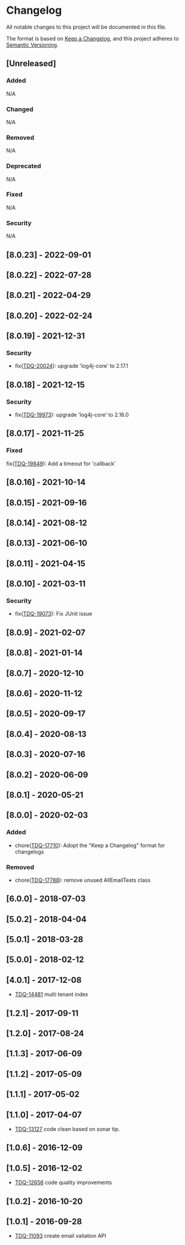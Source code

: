 # Changelog
All notable changes to this project will be documented in this file.

The format is based on [Keep a Changelog](https://keepachangelog.com/en/1.0.0/),
and this project adheres to [Semantic Versioning](https://semver.org/spec/v2.0.0.html).

## [Unreleased]
### Added
N/A
### Changed
N/A
### Removed
N/A
### Deprecated
N/A
### Fixed
N/A
### Security
N/A

## [8.0.23] - 2022-09-01

## [8.0.22] - 2022-07-28

## [8.0.21] - 2022-04-29

## [8.0.20] - 2022-02-24

## [8.0.19] - 2021-12-31
### Security
- fix([TDQ-20024](https://jira.talendforge.org/browse/TDQ-20024)): upgrade 'log4j-core' to 2.17.1

## [8.0.18] - 2021-12-15
### Security
- fix([TDQ-19973](https://jira.talendforge.org/browse/TDQ-19973)): upgrade 'log4j-core' to 2.16.0

## [8.0.17] - 2021-11-25
### Fixed
fix([TDQ-19849](https://jira.talendforge.org/browse/TDQ-19849)): Add a timeout for 'callback'

## [8.0.16] - 2021-10-14

## [8.0.15] - 2021-09-16

## [8.0.14] - 2021-08-12

## [8.0.13] - 2021-06-10

## [8.0.11] - 2021-04-15

## [8.0.10] - 2021-03-11
### Security
- fix([TDQ-19073](https://jira.talendforge.org/browse/TDQ-19073)): Fix JUnit issue

## [8.0.9] - 2021-02-07

## [8.0.8] - 2021-01-14

## [8.0.7] - 2020-12-10

## [8.0.6] - 2020-11-12

## [8.0.5] - 2020-09-17

## [8.0.4] - 2020-08-13

## [8.0.3] - 2020-07-16

## [8.0.2] - 2020-06-09

## [8.0.1] - 2020-05-21

## [8.0.0] - 2020-02-03
### Added
- chore([TDQ-17710](https://jira.talendforge.org/browse/TDQ-17710)): Adopt the "Keep a Changelog" format for changelogs
### Removed
- chore([TDQ-17788](https://jira.talendforge.org/browse/TDQ-17788)): remove unused AllEmailTests class

## [6.0.0] - 2018-07-03
## [5.0.2] - 2018-04-04
## [5.0.1] - 2018-03-28
## [5.0.0] - 2018-02-12

## [4.0.1] - 2017-12-08
- [TDQ-14481](https://jira.talendforge.org/browse/TDQ-14481) multi tenant index

## [1.2.1] - 2017-09-11
## [1.2.0] - 2017-08-24
## [1.1.3] - 2017-06-09
## [1.1.2] - 2017-05-09
## [1.1.1] - 2017-05-02

## [1.1.0] - 2017-04-07
- [TDQ-13127](https://jira.talendforge.org/browse/TDQ-13127) code clean based on sonar tip.

## [1.0.6] - 2016-12-09

## [1.0.5] - 2016-12-02
- [TDQ-12656](https://jira.talendforge.org/browse/TDQ-12656) code quality improvements

## [1.0.2] - 2016-10-20

## [1.0.1] - 2016-09-28
- [TDQ-11093](https://jira.talendforge.org/browse/TDQ-11093) create email valiation API
    
